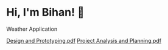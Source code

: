 # Hi, I'm Bihan! 👋
Weather Application

[Design and Prototyping.pdf](https://github.com/BihanMadhusankha/Weather-App-/files/14520848/Design.and.Prototyping.pdf)
[Project Analysis and Planning.pdf](https://github.com/BihanMadhusankha/Weather-App-/files/14520851/Project.Analysis.and.Planning.pdf)
